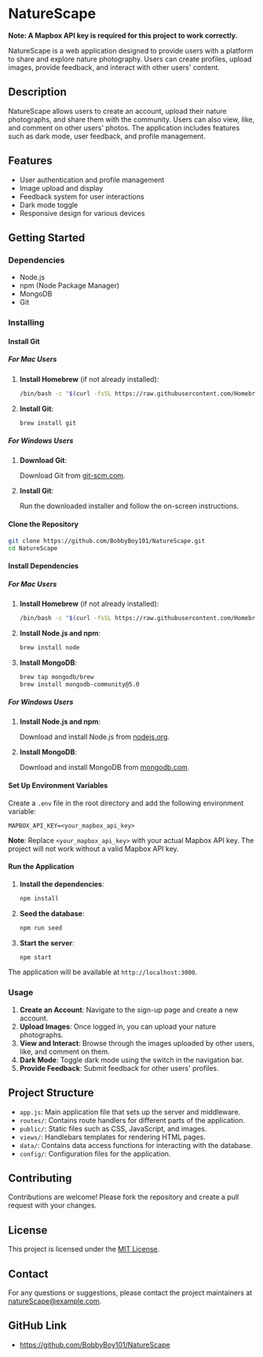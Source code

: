 # NatureScape

**Note: A Mapbox API key is required for this project to work correctly.**

NatureScape is a web application designed to provide users with a platform to share and explore nature photography. Users can create profiles, upload images, provide feedback, and interact with other users' content.

## Description

NatureScape allows users to create an account, upload their nature photographs, and share them with the community. Users can also view, like, and comment on other users' photos. The application includes features such as dark mode, user feedback, and profile management.

## Features

- User authentication and profile management
- Image upload and display
- Feedback system for user interactions
- Dark mode toggle
- Responsive design for various devices

## Getting Started

### Dependencies

- Node.js
- npm (Node Package Manager)
- MongoDB
- Git

### Installing

#### Install Git

##### For Mac Users

1. **Install Homebrew** (if not already installed):

    ```bash
    /bin/bash -c "$(curl -fsSL https://raw.githubusercontent.com/Homebrew/install/HEAD/install.sh)"
    ```

2. **Install Git**:

    ```bash
    brew install git
    ```

##### For Windows Users

1. **Download Git**:

    Download Git from [git-scm.com](https://git-scm.com/download/win).

2. **Install Git**:

    Run the downloaded installer and follow the on-screen instructions.

#### Clone the Repository

```bash
git clone https://github.com/BobbyBoy101/NatureScape.git
cd NatureScape
```

#### Install Dependencies

##### For Mac Users

1. **Install Homebrew** (if not already installed):

    ```bash
    /bin/bash -c "$(curl -fsSL https://raw.githubusercontent.com/Homebrew/install/HEAD/install.sh)"
    ```

2. **Install Node.js and npm**:

    ```bash
    brew install node
    ```

3. **Install MongoDB**:

    ```bash
    brew tap mongodb/brew
    brew install mongodb-community@5.0
    ```

##### For Windows Users

1. **Install Node.js and npm**:

    Download and install Node.js from [nodejs.org](https://nodejs.org/).

2. **Install MongoDB**:

    Download and install MongoDB from [mongodb.com](https://www.mongodb.com/try/download/community).

#### Set Up Environment Variables

Create a `.env` file in the root directory and add the following environment variable:

```env
MAPBOX_API_KEY=<your_mapbox_api_key>
```

**Note**: Replace `<your_mapbox_api_key>` with your actual Mapbox API key. The project will not work without a valid Mapbox API key.

#### Run the Application

1. **Install the dependencies**:

    ```bash
    npm install
    ```

2. **Seed the database**:

    ```bash
    npm run seed
    ```

3. **Start the server**:

    ```bash
    npm start
    ```

The application will be available at `http://localhost:3000`.

### Usage

1. **Create an Account**: Navigate to the sign-up page and create a new account.
2. **Upload Images**: Once logged in, you can upload your nature photographs.
3. **View and Interact**: Browse through the images uploaded by other users, like, and comment on them.
4. **Dark Mode**: Toggle dark mode using the switch in the navigation bar.
5. **Provide Feedback**: Submit feedback for other users' profiles.

## Project Structure

- `app.js`: Main application file that sets up the server and middleware.
- `routes/`: Contains route handlers for different parts of the application.
- `public/`: Static files such as CSS, JavaScript, and images.
- `views/`: Handlebars templates for rendering HTML pages.
- `data/`: Contains data access functions for interacting with the database.
- `config/`: Configuration files for the application.

## Contributing

Contributions are welcome! Please fork the repository and create a pull request with your changes.

## License

This project is licensed under the [MIT License](LICENSE).

## Contact
For any questions or suggestions, please contact the project maintainers at [natureScape@example.com](mailto:natureScape@example.com).

## GitHub Link
- https://github.com/BobbyBoy101/NatureScape